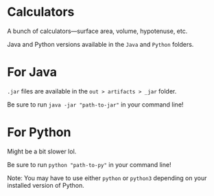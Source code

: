 # Calculators
A bunch of calculators—surface area, volume, hypotenuse, etc.

Java and Python versions available in the `Java` and `Python` folders.

# For Java

`.jar` files are available in the `out > artifacts > _jar` folder.

Be sure to run `java -jar "path-to-jar"` in your command line!

# For Python

Might be a bit slower lol.

Be sure to run `python "path-to-py"` in your command line!

Note: You may have to use either `python` or `python3` depending on your installed version of Python.
